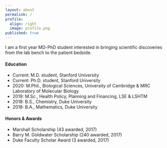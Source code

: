 ```yaml
---
layout: about
permalink: /
profile:
  align: right
  image: profile.png
published: true
---
```


I am a first year MD-PhD student interested in bringing scientific discoveries from the lab bench to the patient bedside. 

#### Education

- Current: M.D. student, Stanford University
- Current: Ph.D. student, Stanford University
- 2020: M.Phil., Biological Sciences, University of Cambridge & MRC Laboratory of Molecular Biology 
- 2019: M.Sc., Health Policy, Planning and Financing, LSE & LSHTM
- 2018: B.S., Chemistry, Duke University
- 2018: B.A., Mathematics, Duke University 

#### Honors & Awards

- Marshall Scholarship (43 awarded, 2017)
- Barry M. Goldwater Scholarship (240 awarded, 2017)
- Duke Faculty Scholar Award (3 awarded, 2017)